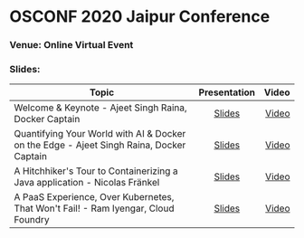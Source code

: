 # OSCONF 2020 Jaipur Conference

### Venue: Online Virtual Event


### Slides:


| Topic        | Presentation          | Video  |
| ------------- |:-------------:| -----:|
| Welcome & Keynote - Ajeet Singh Raina, Docker Captain| [Slides](https://www.slideshare.net/ajeetraina/keynote-slides-ajeet-singh-raina-osconf-2020-hyderabad) | [Video]() |
| Quantifying Your World with AI & Docker on the Edge  - Ajeet Singh Raina, Docker Captain| [Slides](https://www.slideshare.net/ajeetraina/quantifying-your-world-with-ai-docker-on-the-edge-osconf-2020-jaipur) | [Video]() |
| A Hitchhiker's Tour to Containerizing a Java application  - Nicolas Fränkel | [Slides](https://www.slideshare.net/nfrankel/osconf-jaipur-a-hitchhikers-tour-to-containerizing-a-java-application) | [Video]() |
| A PaaS Experience, Over Kubernetes, That Won't Fail! - Ram Iyengar, Cloud Foundry| [Slides](https://docs.google.com/presentation/d/15FvcFNEhHQRQt7B-IYws6zWug-4bM9jj7rjGiLvP3Hw/edit?usp=sharing) | [Video]() |


